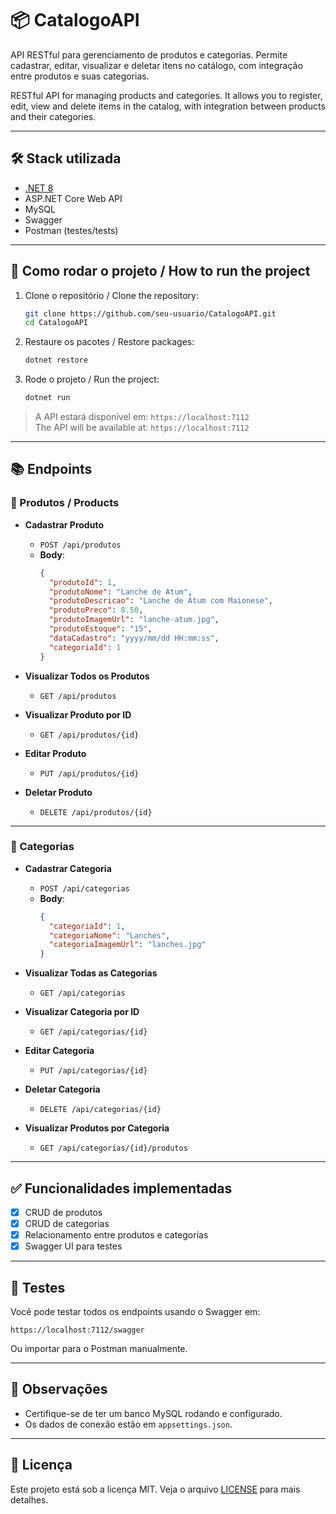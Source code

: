 # 📦 CatalogoAPI
API RESTful para gerenciamento de produtos e categorias. Permite cadastrar, editar, visualizar e deletar itens no catálogo, com integração entre produtos e suas categorias.

RESTful API for managing products and categories. It allows you to register, edit, view and delete items in the catalog, with integration between products and their categories.

---

## 🛠 Stack utilizada

- [.NET 8](https://dotnet.microsoft.com/)
- ASP.NET Core Web API
- MySQL
- Swagger
- Postman (testes/tests)

---

## 🚀 Como rodar o projeto / How to run the project
1. Clone o repositório / Clone the repository:
   ```bash
   git clone https://github.com/seu-usuario/CatalogoAPI.git
   cd CatalogoAPI
   ```

2. Restaure os pacotes / Restore packages:
   ```bash
   dotnet restore
   ```

3. Rode o projeto / Run the project:
   ```bash
   dotnet run
   ```

> A API estará disponível em: `https://localhost:7112`<br>
> The API will be available at: `https://localhost:7112`

---

## 📚 Endpoints

### 🔹 Produtos / Products
- **Cadastrar Produto**
  - `POST /api/produtos`
  - **Body**:
    ```json
    {
      "produtoId": 1,
      "produtoNome": "Lanche de Atum",
      "produtoDescricao": "Lanche de Atum com Maionese",
      "produtoPreco": 8.50,
      "produtoImagemUrl": "lanche-atum.jpg",
      "produtoEstoque": "15",
      "dataCadastro": "yyyy/mm/dd HH:mm:ss",
      "categoriaId": 1
    }
    ```

- **Visualizar Todos os Produtos**
  - `GET /api/produtos`

- **Visualizar Produto por ID**
  - `GET /api/produtos/{id}`

- **Editar Produto**
  - `PUT /api/produtos/{id}`

- **Deletar Produto**
  - `DELETE /api/produtos/{id}`

---

### 🔹 Categorias

- **Cadastrar Categoria**
  - `POST /api/categorias`
  - **Body**:
    ```json
    {
      "categoriaId": 1,
      "categoriaNome": "Lanches",
      "categoriaImagemUrl": "lanches.jpg"
    }
    ```

- **Visualizar Todas as Categorias**
  - `GET /api/categorias`

- **Visualizar Categoria por ID**
  - `GET /api/categorias/{id}`

- **Editar Categoria**
  - `PUT /api/categorias/{id}`

- **Deletar Categoria**
  - `DELETE /api/categorias/{id}`

- **Visualizar Produtos por Categoria**
  - `GET /api/categorias/{id}/produtos`

---

## ✅ Funcionalidades implementadas

- [x] CRUD de produtos
- [x] CRUD de categorias
- [x] Relacionamento entre produtos e categorias
- [x] Swagger UI para testes

---

## 🧪 Testes

Você pode testar todos os endpoints usando o Swagger em:
```
https://localhost:7112/swagger
```

Ou importar para o Postman manualmente.

---

## 📌 Observações

- Certifique-se de ter um banco MySQL rodando e configurado.
- Os dados de conexão estão em `appsettings.json`.

---

## 📝 Licença

Este projeto está sob a licença MIT. Veja o arquivo [LICENSE](LICENSE) para mais detalhes.
